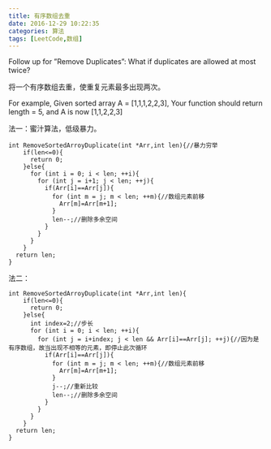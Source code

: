 ```yaml
---
title: 有序数组去重
date: 2016-12-29 10:22:35
categories: 算法
tags: [LeetCode,数组]
---
```


Follow up for ”Remove Duplicates”: What if duplicates are allowed at most twice? 

将一个有序数组去重，使重复元素最多出现两次。
<!--more-->
For example, Given sorted array A = [1,1,1,2,2,3], 
Your function should return length = 5, and A is now [1,1,2,2,3] 

法一：蜜汁算法，低级暴力。
```
int RemoveSortedArroyDuplicate(int *Arr,int len){//暴力穷举
    if(len<=0){
      return 0;
    }else{
      for (int i = 0; i < len; ++i){
        for (int j = i+1; j < len; ++j){
          if(Arr[i]==Arr[j]){
            for (int m = j; m < len; ++m){//数组元素前移
              Arr[m]=Arr[m+1];
            }
            len--;//删除多余空间
          }
        }
      }
    }
  return len;
}
```

法二：
```
int RemoveSortedArroyDuplicate(int *Arr,int len){
    if(len<=0){
      return 0;
    }else{
      int index=2;//步长
      for (int i = 0; i < len; ++i){
        for (int j = i+index; j < len && Arr[i]==Arr[j]; ++j){//因为是有序数组，故当出现不相等的元素，即停止此次循环
          if(Arr[i]==Arr[j]){
            for (int m = j; m < len; ++m){//数组元素前移
              Arr[m]=Arr[m+1];
            }
            j--;//重新比较
            len--;//删除多余空间
          }
        }
      }
    }
  return len;
}
```